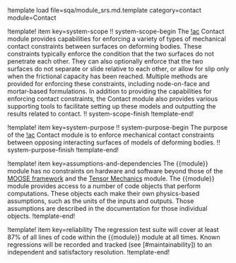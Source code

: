 !template load file=sqa/module_srs.md.template category=contact module=Contact

!template! item key=system-scope
!! system-scope-begin
The [!ac](MOOSE) Contact module provides capabilities for enforcing a variety of types of mechanical contact constraints between surfaces on deforming bodies. These constraints typically enforce the condition that the two surfaces do not penetrate each other. They can also optionally enforce that the two surfaces do not separate or slide relative to each other, or allow for slip only when the frictional capacity has been reached. Multiple methods are provided for enforcing these constraints, including node-on-face and mortar-based formulations. In addition to providing the capabilities for enforcing contact constraints, the Contact module also provides various supporting tools to facilitate setting up these models and outputting the results related to contact.
!! system-scope-finish
!template-end!

!template! item key=system-purpose
!! system-purpose-begin
The purpose of the [!ac](MOOSE) Contact module is to enforce mechanical contact constraints between opposing interacting surfaces of models of deforming bodies.
!! system-purpose-finish
!template-end!

!template! item key=assumptions-and-dependencies
The {{module}} module has no constraints on hardware and software beyond those of the [MOOSE framework](framework_srs.md#assumptions-and-dependencies) and the [Tensor Mechanics](solid_mechanics_srs.md#assumptions-and-dependencies) module.
The {{module}} module provides access to a number of code objects that perform computations. These objects each make their own physics-based assumptions, such as the units of the inputs and outputs. Those assumptions are described in the documentation for those individual objects.
!template-end!

!template! item key=reliability
The regression test suite will cover at least 87% of all lines of code within the {{module}}
module at all times. Known regressions will be recorded and tracked (see [#maintainability]) to an
independent and satisfactory resolution.
!template-end!
